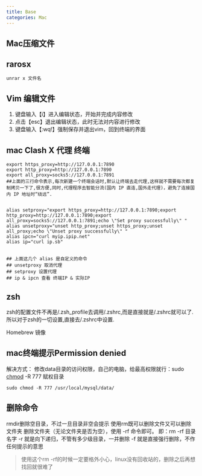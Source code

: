```yaml
---
title: Base
categories: Mac
---
```


## Mac压缩文件

## rarosx

```powershell
unrar x 文件名
```

## Vim 编辑文件

1. 键盘输入【i】进入编辑状态，开始并完成内容修改
2. 点击【esc】退出编辑状态，此时无法对内容进行修改
3. 键盘输入【:wq!】强制保存并退出vim，回到终端的界面

## mac Clash X 代理 终端

```shell
export https_proxy=http://127.0.0.1:7890
export http_proxy=http://127.0.0.1:7890
export all_proxy=socks5://127.0.0.1:7891
##上面的三行命令表示,每次新建一个终端会话时,默认让终端去走代理,这样就不需要每次都复制拷贝一下了,很方便,同时,代理程序去智能分流(国内 IP 直连,国外走代理)，避免了连接国内 IP 地址时“绕远”.


alias setproxy="export https_proxy=http://127.0.0.1:7890;export http_proxy=http://127.0.0.1:7890;export all_proxy=socks5://127.0.0.1:7891;echo \"Set proxy successfully\" "
alias unsetproxy="unset http_proxy;unset https_proxy;unset all_proxy;echo \"Unset proxy successfully\" "
alias ipcn="curl myip.ipip.net"
alias ip="curl ip.sb"


## 上面这几个 alias 是自定义的命令
## unsetproxy 取消代理
## setproxy 设置代理
## ip & ipcn 查看 终端IP & 实际IP
```

## zsh

zsh的配置文件不再是/.zsh\_profile去调用/.zshrc,而是直接就是/.zshrc就可以了.所以对于zsh的一切设置,直接去/.zshrc中设置.

Homebrew 镜像

## mac终端提示Permission denied

解决方式：
 修改data目录的访问权限，自己的电脑，给最高权限就行：sudo [chmod](https://so.csdn.net/so/search?q=chmod\&spm=1001.2101.3001.7020) -R 777 赋权目录

```shell
sudo chmod -R 777 /usr/local/mysql/data/
```

## 删除命令

rmdir删除空目录，不过一旦目录非空会提示
使用rm既可以删除文件又可以删除文件夹
删除文件夹（无论文件夹是否为空），使用 -rf 命令即可。
即：rm -rf 目录名字
\-r 就是向下递归，不管有多少级目录，一并删除
\-f 就是直接强行删除，不作任何提示的意思

> 使用这个rm -rf的时候一定要格外小心，linux没有回收站的，删除之后再想找回就很难了
